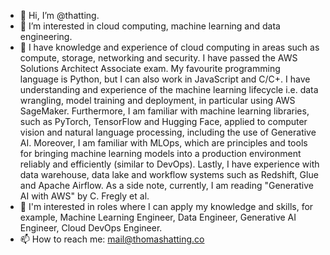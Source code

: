 - 👋 Hi, I’m @thatting.
- 👀 I’m interested in cloud computing, machine learning and data engineering. 
- 🌱   I have knowledge and experience of cloud computing in areas such as compute, storage, networking and security. I have passed the AWS Solutions Architect Associate exam. My favourite programming language is Python, but I can also work in JavaScript and C/C+. I have understanding and experience of the machine learning lifecycle i.e. data wrangling, model training and deployment, in particular using AWS SageMaker. Furthermore, I am familiar with machine learning libraries, such as PyTorch, TensorFlow and Hugging Face, applied to computer vision and natural language processing, including the use of Generative AI. Moreover, I am familiar with MLOps, which are principles and tools for bringing machine learning models into a production environment reliably and efficiently (similar to DevOps). Lastly, I have experience with data warehouse, data lake and workflow systems such as Redshift, Glue and Apache Airflow. As a side note, currently, I am reading "Generative AI with AWS" by C. Fregly et al. 
- 💞️ I'm interested in roles where I can apply my knowledge and skills, for example, Machine Learning Engineer, Data Engineer, Generative AI Engineer, Cloud DevOps Engineer. 
- 📫 How to reach me: mail@thomashatting.co

<!---
thatting/thatting is a ✨ special ✨ repository because its `README.md` (this file) appears on your GitHub profile.
You can click the Preview link to take a look at your changes.
--->
